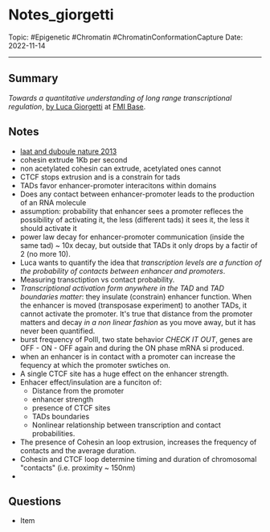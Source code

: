 
# Notes_giorgetti
Topic: #Epigenetic #Chromatin #ChromatinConformationCapture
Date: 2022-11-14

---

## Summary
*Towards a quantitative understanding of long range transcriptional regulation*, [by Luca Giorgetti](https://giorgettilab.org/) at [FMI Base](https://www.fmi.ch/).

## Notes
-  [laat and duboule nature 2013](https://pubmed.ncbi.nlm.nih.gov/24153303/)
- cohesin extrude 1Kb per second
- non acetylated cohesin can extrude, acetylated ones cannot
- CTCF stops extrusion and is a constrain for tads
- TADs favor enhancer-promoter interacitons within domains 
- Does any contact between enhancer-promoter leads to the production of an RNA molecule
- assumption: probability that enhancer sees a promoter refleces the possibility of activating it, the less (different tads) it sees it, the less it should activate it
- power law decay for enhancer-promoter communication (inside the same tad) ~ 10x decay, but outside that TADs it only drops by a factir of 2 (no more 10).
- Luca wants to quantify the idea that *transcription levels are a function of the probability of contacts between enhancer and promoters*.
- Measuring transctiption vs contact probability.
- *Transcriptional activation form anywhere in the TAD* and *TAD boundaries matter*: they insulate (constrain) enhancer function. When the enhancer is moved (transposase experiment) to another TADs, it cannot activate the promoter. It's true that distance from the promoter matters and decay *in a non linear fashion*  as you move away, but it has never been quantified. 
- burst frequency of PolII, two state behavior *CHECK IT OUT*, genes are OFF - ON - OFF again and during the ON phase mRNA si produced.
- when an enhancer is in contact with a promoter can increase the fequency at which the promoter swtiches on.
- A single CTCF site has a huge effect on the enhancer strength.
- Enhacer effect/insulation are a funciton of:
	- Distance from the promoter
	- enhancer strength
	- presence of CTCF sites
	- TADs boundaries
	-  Nonlinear relationship between transcription and contact probabilities.
- The presence of Cohesin an loop extrusion, increases the frequency of contacts and the average duration.
- Cohesin and CTCF loop determine timing and duration of chromosomal "contacts" (i.e. proximity ~ 150nm)
- 
## Questions
- Item
